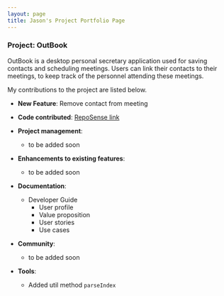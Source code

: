 ```yaml
---
layout: page
title: Jason's Project Portfolio Page
---
```


### Project: OutBook

OutBook is a desktop personal secretary application used for saving contacts and scheduling meetings. Users can link their contacts to their meetings, to keep track of the personnel attending these meetings.

My contributions to the project are listed below.

- **New Feature**: Remove contact from meeting 

- **Code contributed**: [RepoSense link](https://nus-cs2103-ay2324s1.github.io/tp-dashboard/?search=jason-raiin&breakdown=true)

- **Project management**:

  - to be added soon

- **Enhancements to existing features**:

  - to be added soon 

- **Documentation**:

  - Developer Guide
    - User profile
    - Value proposition
    - User stories
    - Use cases

- **Community**:

  - to be added soon

- **Tools**:

  - Added util method `parseIndex`
